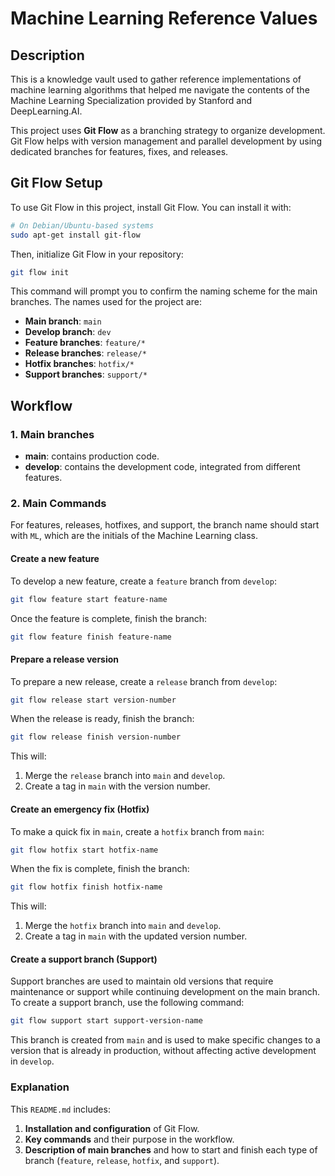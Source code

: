 # Machine Learning Reference Values

## Description

This is a knowledge vault used to gather reference implementations of machine learning algorithms that helped me navigate the contents of the Machine Learning Specialization provided by Stanford and DeepLearning.AI.

This project uses **Git Flow** as a branching strategy to organize development. Git Flow helps with version management and parallel development by using dedicated branches for features, fixes, and releases.

## Git Flow Setup

To use Git Flow in this project, install Git Flow. You can install it with:

```bash
# On Debian/Ubuntu-based systems
sudo apt-get install git-flow
```

Then, initialize Git Flow in your repository:

```bash
git flow init
```

This command will prompt you to confirm the naming scheme for the main branches. The names used for the project are:

- **Main branch**: `main`
- **Develop branch**: `dev`
- **Feature branches**: `feature/*`
- **Release branches**: `release/*`
- **Hotfix branches**: `hotfix/*`
- **Support branches**: `support/*`

## Workflow

### 1. Main branches

- **main**: contains production code.
- **develop**: contains the development code, integrated from different features.

### 2. Main Commands

For features, releases, hotfixes, and support, the branch name should start with `ML`, which are the initials of the Machine Learning class.

#### Create a new feature

To develop a new feature, create a `feature` branch from `develop`:

```bash
git flow feature start feature-name
```

Once the feature is complete, finish the branch:

```bash
git flow feature finish feature-name
```

#### Prepare a release version

To prepare a new release, create a `release` branch from `develop`:

```bash
git flow release start version-number
```

When the release is ready, finish the branch:

```bash
git flow release finish version-number
```

This will:

1. Merge the `release` branch into `main` and `develop`.
2. Create a tag in `main` with the version number.

#### Create an emergency fix (Hotfix)

To make a quick fix in `main`, create a `hotfix` branch from `main`:

```bash
git flow hotfix start hotfix-name
```

When the fix is complete, finish the branch:

```bash
git flow hotfix finish hotfix-name
```

This will:

1. Merge the `hotfix` branch into `main` and `develop`.
2. Create a tag in `main` with the updated version number.

#### Create a support branch (Support)

Support branches are used to maintain old versions that require maintenance or support while continuing development on the main branch. To create a support branch, use the following command:

```bash
git flow support start support-version-name
```

This branch is created from `main` and is used to make specific changes to a version that is already in production, without affecting active development in `develop`.

### Explanation

This `README.md` includes:

1. **Installation and configuration** of Git Flow.
2. **Key commands** and their purpose in the workflow.
3. **Description of main branches** and how to start and finish each type of branch (`feature`, `release`, `hotfix`, and `support`).

